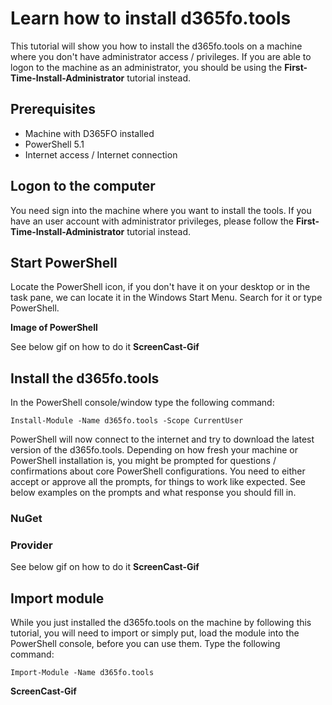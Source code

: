 ﻿# **Learn how to install d365fo.tools**

This tutorial will show you how to install the d365fo.tools on a machine where you don't have administrator access / privileges. If you are able to logon to the machine as an administrator, you should be using the **First-Time-Install-Administrator** tutorial instead.

## **Prerequisites**
* Machine with D365FO installed
* PowerShell 5.1
* Internet access / Internet connection

## **Logon to the computer**
You need sign into the machine where you want to install the tools. If you have an user account with administrator privileges, please follow the **First-Time-Install-Administrator** tutorial instead.

## **Start PowerShell**
Locate the PowerShell icon, if you don't have it on your desktop or in the task pane, we can locate it in the Windows Start Menu. Search for it or type PowerShell.

**Image of PowerShell**

See below gif on how to do it
**ScreenCast-Gif**

## **Install the d365fo.tools**
In the PowerShell console/window type the following command:

```
Install-Module -Name d365fo.tools -Scope CurrentUser
```

PowerShell will now connect to the internet and try to download the latest version of the d365fo.tools. Depending on how fresh your machine or PowerShell installation is, you might be prompted for questions / confirmations about core PowerShell configurations. You need to either accept or approve all the prompts, for things to work like expected. See below examples on the prompts and what response you should fill in.

### **NuGet**

### **Provider**

See below gif on how to do it
**ScreenCast-Gif**

## **Import module**
While you just installed the d365fo.tools on the machine by following this tutorial, you will need to import or simply put, load the module into the PowerShell console, before you can use them. Type the following command:

```
Import-Module -Name d365fo.tools
```

**ScreenCast-Gif**
